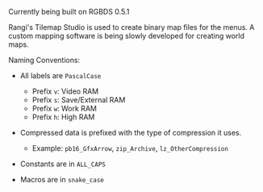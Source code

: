 
Currently being built on RGBDS 0.5.1

Rangi's Tilemap Studio is used to create binary map files for the menus.
A custom mapping software is being slowly developed for creating world maps.

Naming Conventions:

- All labels are `PascalCase`
  - Prefix `v`: Video RAM
  - Prefix `s`: Save/External RAM
  - Prefix `w`: Work RAM
  - Prefix `h`: High RAM

- Compressed data is prefixed with the type of compression it uses.
  - Example: `pb16_GfxArrow`, `zip_Archive`, `lz_OtherCompression`

- Constants are in `ALL_CAPS`
- Macros are in `snake_case`